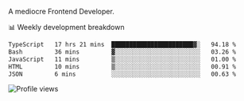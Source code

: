 A mediocre Frontend Developer.

📊 Weekly development breakdown
<!--START_SECTION:waka-->

```txt
TypeScript   17 hrs 21 mins  ███████████████████████▓░   94.18 %
Bash         36 mins         ▓░░░░░░░░░░░░░░░░░░░░░░░░   03.26 %
JavaScript   11 mins         ▒░░░░░░░░░░░░░░░░░░░░░░░░   01.00 %
HTML         10 mins         ▒░░░░░░░░░░░░░░░░░░░░░░░░   00.91 %
JSON         6 mins          ░░░░░░░░░░░░░░░░░░░░░░░░░   00.63 %
```

<!--END_SECTION:waka-->

<img src="https://gpvc.arturio.dev/iqbalfasri" alt="Profile views"/>
